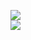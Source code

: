 [![](https://img.shields.io/badge/Made%20With-Github%20Spray-lightgrey.svg?style=for-the-badge&logo=github)](https://github.com/Annihil/github-spray#28445)  
[![](https://i.imgur.com/2DrTn0Z.gif)](https://github.com/Annihil/github-spray)
